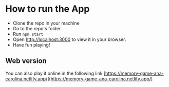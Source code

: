 # How to run the App

- Clone the repo in your machine
- Go to the repo's folder
- Run  `npm start` 
- Open [http://localhost:3000](http://localhost:3000) to view it in your browser.
- Have fun playing!


## Web version

You can also play it online in the following link [https://memory-game-ana-carolina.netlify.app/](https://memory-game-ana-carolina.netlify.app/)